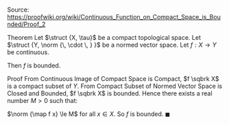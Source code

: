 # 

Source: https://proofwiki.org/wiki/Continuous_Function_on_Compact_Space_is_Bounded/Proof_2

Theorem
Let $\struct {X, \tau}$ be a compact topological space.
Let $\struct {Y, \norm {\, \cdot \, } }$ be a normed vector space.
Let $f: X \to Y$ be continuous.

Then $f$ is bounded.


Proof
From Continuous Image of Compact Space is Compact, $f \sqbrk X$ is a compact subset of $Y$. 
From Compact Subset of Normed Vector Space is Closed and Bounded, $f \sqbrk X$ is bounded.
Hence there exists a real number $M > 0$ such that:

$\norm {\map f x} \le M$ for all $x \in X$.
So $f$ is bounded.
$\blacksquare$





